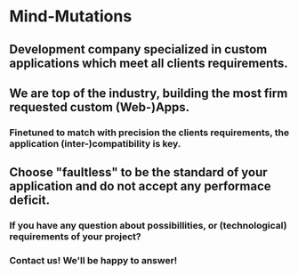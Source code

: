 # Mind-Mutations

## Development company specialized in custom applications which meet all clients requirements.

## We are top of the industry, building the most firm requested custom (Web-)Apps.
### Finetuned to match with precision the clients requirements, the application (inter-)compatibility is key.



## Choose "faultless" to be the standard of your application and do not accept any performace deficit.



### If you have any question about possibillities, or (technological) requirements of your project? 
### Contact us! We'll be happy to answer! 
